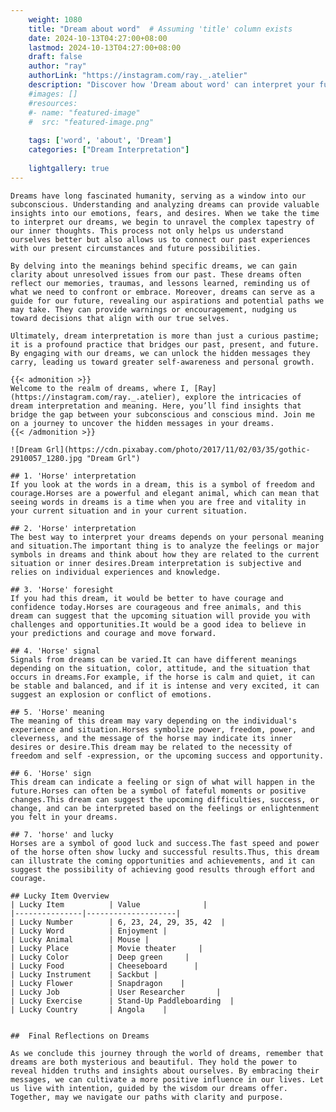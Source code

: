 ```yaml
---
    weight: 1080
    title: "Dream about word"  # Assuming 'title' column exists
    date: 2024-10-13T04:27:00+08:00
    lastmod: 2024-10-13T04:27:00+08:00
    draft: false
    author: "ray"
    authorLink: "https://instagram.com/ray._.atelier"
    description: "Discover how 'Dream about word' can interpret your future and uncover its significant meanings in your life."
    #images: []
    #resources:
    #- name: "featured-image"
    #  src: "featured-image.png"
    
    tags: ['word', 'about', 'Dream']
    categories: ["Dream Interpretation"]
    
    lightgallery: true
---
```

    
    Dreams have long fascinated humanity, serving as a window into our subconscious. Understanding and analyzing dreams can provide valuable insights into our emotions, fears, and desires. When we take the time to interpret our dreams, we begin to unravel the complex tapestry of our inner thoughts. This process not only helps us understand ourselves better but also allows us to connect our past experiences with our present circumstances and future possibilities.
    
    By delving into the meanings behind specific dreams, we can gain clarity about unresolved issues from our past. These dreams often reflect our memories, traumas, and lessons learned, reminding us of what we need to confront or embrace. Moreover, dreams can serve as a guide for our future, revealing our aspirations and potential paths we may take. They can provide warnings or encouragement, nudging us toward decisions that align with our true selves.
    
    Ultimately, dream interpretation is more than just a curious pastime; it is a profound practice that bridges our past, present, and future. By engaging with our dreams, we can unlock the hidden messages they carry, leading us toward greater self-awareness and personal growth.
    
    {{< admonition >}}
    Welcome to the realm of dreams, where I, [Ray](https://instagram.com/ray._.atelier), explore the intricacies of dream interpretation and meaning. Here, you’ll find insights that bridge the gap between your subconscious and conscious mind. Join me on a journey to uncover the hidden messages in your dreams.
    {{< /admonition >}}
    
    ![Dream Grl](https://cdn.pixabay.com/photo/2017/11/02/03/35/gothic-2910057_1280.jpg "Dream Grl")
    
    ## 1. 'Horse' interpretation
    If you look at the words in a dream, this is a symbol of freedom and courage.Horses are a powerful and elegant animal, which can mean that seeing words in dreams is a time when you are free and vitality in your current situation and in your current situation.
    
    ## 2. 'Horse' interpretation
    The best way to interpret your dreams depends on your personal meaning and situation.The important thing is to analyze the feelings or major symbols in dreams and think about how they are related to the current situation or inner desires.Dream interpretation is subjective and relies on individual experiences and knowledge.
    
    ## 3. 'Horse' foresight
    If you had this dream, it would be better to have courage and confidence today.Horses are courageous and free animals, and this dream can suggest that the upcoming situation will provide you with challenges and opportunities.It would be a good idea to believe in your predictions and courage and move forward.
    
    ## 4. 'Horse' signal
    Signals from dreams can be varied.It can have different meanings depending on the situation, color, attitude, and the situation that occurs in dreams.For example, if the horse is calm and quiet, it can be stable and balanced, and if it is intense and very excited, it can suggest an explosion or conflict of emotions.
    
    ## 5. 'Horse' meaning
    The meaning of this dream may vary depending on the individual's experience and situation.Horses symbolize power, freedom, power, and cleverness, and the message of the horse may indicate its inner desires or desire.This dream may be related to the necessity of freedom and self -expression, or the upcoming success and opportunity.
    
    ## 6. 'Horse' sign
    This dream can indicate a feeling or sign of what will happen in the future.Horses can often be a symbol of fateful moments or positive changes.This dream can suggest the upcoming difficulties, success, or change, and can be interpreted based on the feelings or enlightenment you felt in your dreams.
    
    ## 7. 'horse' and lucky
    Horses are a symbol of good luck and success.The fast speed and power of the horse often show lucky and successful results.Thus, this dream can illustrate the coming opportunities and achievements, and it can suggest the possibility of achieving good results through effort and courage.
    
    ## Lucky Item Overview
    | Lucky Item          | Value              |
    |---------------|--------------------|
    | Lucky Number        | 6, 23, 24, 29, 35, 42  |
    | Lucky Word          | Enjoyment |
    | Lucky Animal        | Mouse |
    | Lucky Place         | Movie theater     |
    | Lucky Color         | Deep green     |
    | Lucky Food          | Cheeseboard      |
    | Lucky Instrument    | Sackbut |
    | Lucky Flower        | Snapdragon    |
    | Lucky Job           | User Researcher       |
    | Lucky Exercise      | Stand-Up Paddleboarding  |
    | Lucky Country       | Angola    |
    
    
    ##  Final Reflections on Dreams
    
    As we conclude this journey through the world of dreams, remember that dreams are both mysterious and beautiful. They hold the power to reveal hidden truths and insights about ourselves. By embracing their messages, we can cultivate a more positive influence in our lives. Let us live with intention, guided by the wisdom our dreams offer. Together, may we navigate our paths with clarity and purpose.
    